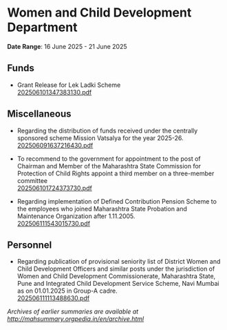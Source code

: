 # Women and Child Development Department

**Date Range**: 16 June 2025 - 21 June 2025


## Funds
- Grant Release for Lek Ladki Scheme\
  [202506101347383130.pdf](https://gr.maharashtra.gov.in/Site/Upload/Government%20Resolutions/English/202506101347383130.pdf)

## Miscellaneous
- Regarding the distribution of funds received under the centrally sponsored scheme Mission Vatsalya for the year 2025-26.\
  [202506091637216430.pdf](https://gr.maharashtra.gov.in/Site/Upload/Government%20Resolutions/English/202506091637216430.pdf)

- To recommend to the government for appointment to the post of Chairman and Member of the Maharashtra State Commission for Protection of Child Rights appoint a third member on a three-member committee\
  [202506101724373730.pdf](https://gr.maharashtra.gov.in/Site/Upload/Government%20Resolutions/English/202506101724373730.pdf)

- Regarding implementation of Defined Contribution Pension Scheme to the employees who joined Maharashtra State Probation and Maintenance Organization after 1.11.2005.\
  [202506111543015730.pdf](https://gr.maharashtra.gov.in/Site/Upload/Government%20Resolutions/English/202506111543015730.pdf)

## Personnel
- Regarding publication of provisional seniority list of District Women and Child Development Officers and similar posts under the jurisdiction of Women and Child Development Commissionerate, Maharashtra State, Pune and Integrated Child Development Service Scheme, Navi Mumbai as on 01.01.2025 in Group-A cadre.\
  [202506111113488630.pdf](https://gr.maharashtra.gov.in/Site/Upload/Government%20Resolutions/English/202506111113488630.pdf)


*Archives of earlier summaries are available at http://mahsummary.orgpedia.in/en/archive.html*